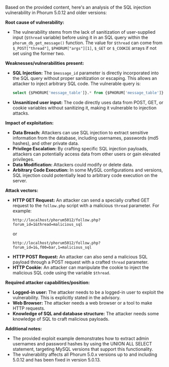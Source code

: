 Based on the provided content, here's an analysis of the SQL injection vulnerability in Phorum 5.0.12 and older versions:

**Root cause of vulnerability:**
- The vulnerability stems from the lack of sanitization of user-supplied input (`$thread` variable) before using it in an SQL query within the `phorum_db_get_message()` function. The value for `$thread` can come from `$_POST["thread"]`, `$PHORUM["args"][1]`, `$_GET` or `$_COOKIE` arrays if not set using the former two.

**Weaknesses/vulnerabilities present:**
- **SQL Injection:** The `$message_id` parameter is directly incorporated into the SQL query without proper sanitization or escaping. This allows an attacker to inject arbitrary SQL code. The vulnerable query is:
   ```sql
   select {$PHORUM['message_table']}.* from {$PHORUM['message_table']} where $forum_id_check message_id=$message_id
   ```
- **Unsanitized user input:** The code directly uses data from POST, GET, or cookie variables without sanitizing it, making it vulnerable to injection attacks.

**Impact of exploitation:**
- **Data Breach:** Attackers can use SQL injection to extract sensitive information from the database, including usernames, passwords (md5 hashes), and other private data.
- **Privilege Escalation:** By crafting specific SQL injection payloads, attackers can potentially access data from other users or gain elevated privileges.
- **Data Modification:** Attackers could modify or delete data.
- **Arbitrary Code Execution:**  In some MySQL configurations and versions, SQL injection could potentially lead to arbitrary code execution on the server.

**Attack vectors:**
- **HTTP GET Request:**  An attacker can send a specially crafted GET request to the `follow.php` script with a malicious `thread` parameter. For example:
  ```
  http://localhost/phorum5012/follow.php?forum_id=1&thread=malicious_sql
  ```
   or
  ```
  http://localhost/phorum5012/follow.php?forum_id=1&,f00=bar,1=malicious_sql
  ```
- **HTTP POST Request:** An attacker can also send a malicious SQL payload through a POST request with a crafted `thread` parameter.
- **HTTP Cookie:** An attacker can manipulate the cookie to inject the malicious SQL code using the variable `$thread`.

**Required attacker capabilities/position:**
- **Logged-in user:** The attacker needs to be a logged-in user to exploit the vulnerability. This is explicitly stated in the advisory.
- **Web Browser:** The attacker needs a web browser or a tool to make HTTP requests.
- **Knowledge of SQL and database structure:** The attacker needs some knowledge of SQL to craft malicious payloads.

**Additional notes:**

*   The provided exploit example demonstrates how to extract admin usernames and password hashes by using the UNION ALL SELECT statement, targeting MySQL versions that support this functionality.
* The vulnerability affects all Phorum 5.0.x versions up to and including 5.0.12 and has been fixed in version 5.0.13.